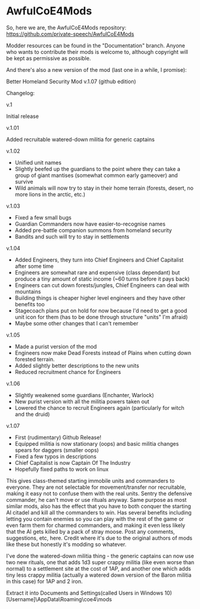 # AwfulCoE4Mods

So, here we are, the AwfulCoE4Mods repository: https://github.com/private-speech/AwfulCoE4Mods

Modder resources can be found in the "Documentation" branch. Anyone who wants to contribute their mods is welcome to, although copyright will be kept as permissive as possible.

And there's also a new version of the mod (last one in a while, I promise):

Better Homeland Security Mod v.1.07 (github edition)

Changelog:

v.1

Initial release

v.1.01

Added recruitable watered-down militia for generic captains

v.1.02 

- Unified unit names
- Slightly beefed up the guardians to the point where they can take a group of giant mantises (somewhat common early gameover) and survive
- Wild animals will now try to stay in their home terrain (forests, desert, no more lions in the arctic, etc.)

v.1.03

- Fixed a few small bugs
- Guardian Commanders now have easier-to-recognise names
- Added pre-battle companion summons from homeland security
- Bandits and such will try to stay in settlements

v.1.04

- Added Engineers, they turn into Chief Engineers and Chief Capitalist after some time
- Engineers are somewhat rare and expensive (class dependant) but produce a tiny amount of static income (~60 turns before it pays back)
- Engineers can cut down forests/jungles, Chief Engineers can deal with mountains
- Building things is cheaper higher level engineers and they have other benefits too
- Stagecoach plans put on hold for now because I'd need to get a good unit icon for them (has to be done through structure "units" I'm afraid)
- Maybe some other changes that I can't remember

v.1.05

- Made a purist version of the mod
- Engineers now make Dead Forests instead of Plains when cutting down forested terrain.
- Added slightly better descriptions to the new units
- Reduced recruitment chance for Engineers

v.1.06

- Slightly weakened some guardians (Enchanter, Warlock)
- New purist version with all the militia powers taken out
- Lowered the chance to recruit Engineers again (particularly for witch and the druid)

v.1.07

- First (rudimentary) Github Release!
- Equipped militia is now stationary (oops) and basic militia changes spears for daggers (smaller oops)
- Fixed a few typos in descriptions
- Chief Capitalist is now Captain Of The Industry
- Hopefully fixed paths to work on linux

This gives class-themed starting immobile units and commanders to everyone. They are not selectable for movement/transfer nor recruitable, making it easy not to confuse them with the real units. Sentry the defensive commander, he can't move or use rituals anyway. Same purpose as most similar mods, also has the effect that you have to both conquer the starting AI citadel and kill all the commanders to win. Has several benefits including letting you contain enemies so you can play with the rest of the game or even farm them for charmed commanders, and making it even less likely that the AI gets killed by a pack of stray moose. Post any comments, suggestions, etc, here. Credit where it's due to the original authors of mods like these but honestly it's modding so whatever.

I've done the watered-down militia thing - the generic captains can now use two new rituals, one that adds 1d3 super crappy militia (like even worse than normal) to a settlement site at the cost of 1AP, and another one which adds tiny less crappy militia (actually a watered down version of the Baron militia in this case) for 1AP and 2 iron.

Extract it into Documents and Settings(called Users in Windows 10)\[Username]\AppData\Roaming\coe4\mods